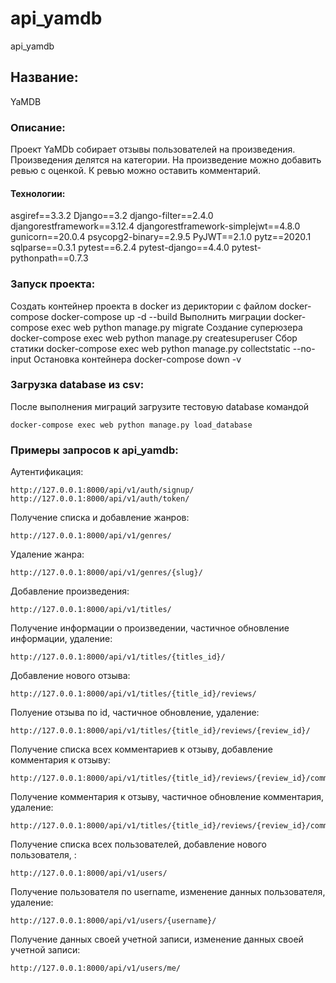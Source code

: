 # api_yamdb
api_yamdb
## Название:
YaMDB
### Описание:
Проект YaMDb собирает отзывы пользователей на произведения. Произведения делятся на категории. 
На произведение можно добавить ревью с оценкой. К ревью можно оставить комментарий.
#### Технологии:
asgiref==3.3.2
Django==3.2
django-filter==2.4.0
djangorestframework==3.12.4
djangorestframework-simplejwt==4.8.0
gunicorn==20.0.4
psycopg2-binary==2.9.5
PyJWT==2.1.0
pytz==2020.1
sqlparse==0.3.1
pytest==6.2.4
pytest-django==4.4.0
pytest-pythonpath==0.7.3
### Запуск проекта:
Создать контейнер проекта в docker из дериктории с файлом docker-compose
docker-compose up -d --build
Выполнить миграции
docker-compose exec web python manage.py migrate
Создание суперюзера
docker-compose exec web python manage.py createsuperuser
Сбор статики
docker-compose exec web python manage.py collectstatic --no-input
Остановка контейнера
docker-compose down -v
### Загрузка database из csv:
После выполнения миграций загрузите тестовую database командой
```
docker-compose exec web python manage.py load_database
```
### Примеры запросов к api_yamdb:

Аутентификация:
```
http://127.0.0.1:8000/api/v1/auth/signup/
http://127.0.0.1:8000/api/v1/auth/token/
```

Получение списка и добавление жанров:
```
http://127.0.0.1:8000/api/v1/genres/
```

Удаление жанра:
```
http://127.0.0.1:8000/api/v1/genres/{slug}/
```

Добавление произведения:
```
http://127.0.0.1:8000/api/v1/titles/
```

Получение информации о произведении, частичное обновление информации, удаление:
```
http://127.0.0.1:8000/api/v1/titles/{titles_id}/
```

Добавление нового отзыва:
```
http://127.0.0.1:8000/api/v1/titles/{title_id}/reviews/
```

Полуение отзыва по id, частичное обновление, удаление:
```
http://127.0.0.1:8000/api/v1/titles/{title_id}/reviews/{review_id}/
```

Получение списка всех комментариев к отзыву, добавление комментария к отзыву:
```
http://127.0.0.1:8000/api/v1/titles/{title_id}/reviews/{review_id}/comments/
```

Получение комментария к отзыву, частичное обновление комментария, удаление:
```
http://127.0.0.1:8000/api/v1/titles/{title_id}/reviews/{review_id}/comments/{comment_id}/
```

Получение списка всех пользователей, добавление нового пользователя, :
```
http://127.0.0.1:8000/api/v1/users/
```

Получение пользователя по username, изменение данных пользователя, удаление:
```
http://127.0.0.1:8000/api/v1/users/{username}/
```

Получение данных своей учетной записи, изменение данных своей учетной записи:
```
http://127.0.0.1:8000/api/v1/users/me/
```
